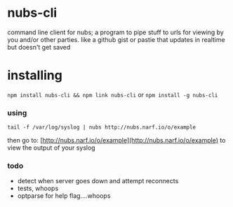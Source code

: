 # nubs-cli

command line client for nubs; a program to pipe stuff to urls for viewing by you
and/or other parties.  like a github gist or pastie that updates in realtime but
doesn't get saved

# installing

`npm install nubs-cli && npm link nubs-cli` or `npm install -g nubs-cli`

### using

`tail -f /var/log/syslog | nubs http://nubs.narf.io/o/example`

then go to:  [http://nubs.narf.io/o/example](http://nubs.narf.io/o/example) to
view the output of your syslog

### todo
* detect when server goes down and attempt reconnects
* tests, whoops
* optparse for help flag....whoops


